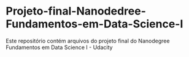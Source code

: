 # Projeto-final-Nanodedree-Fundamentos-em-Data-Science-I
Este repositório contém arquivos do projeto final do Nanodegree Fundamentos em Data Science I - Udacity
